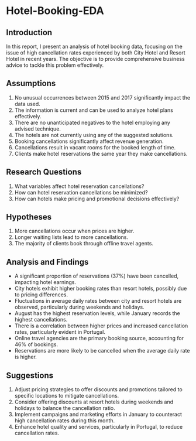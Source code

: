 # Hotel-Booking-EDA

## Introduction
In this report, I present an analysis of hotel booking data, focusing on the issue of high cancellation rates experienced by both City Hotel and Resort Hotel in recent years. The objective is to provide comprehensive business advice to tackle this problem effectively.

## Assumptions
1. No unusual occurrences between 2015 and 2017 significantly impact the data used.
2. The information is current and can be used to analyze hotel plans effectively.
3. There are no unanticipated negatives to the hotel employing any advised technique.
4. The hotels are not currently using any of the suggested solutions.
5. Booking cancellations significantly affect revenue generation.
6. Cancellations result in vacant rooms for the booked length of time.
7. Clients make hotel reservations the same year they make cancellations.

## Research Questions
1. What variables affect hotel reservation cancellations?
2. How can hotel reservation cancellations be minimized?
3. How can hotels make pricing and promotional decisions effectively?

## Hypotheses
1. More cancellations occur when prices are higher.
2. Longer waiting lists lead to more cancellations.
3. The majority of clients book through offline travel agents.

## Analysis and Findings
- A significant proportion of reservations (37%) have been cancelled, impacting hotel earnings.
- City hotels exhibit higher booking rates than resort hotels, possibly due to pricing differences.
- Fluctuations in average daily rates between city and resort hotels are observed, particularly during weekends and holidays.
- August has the highest reservation levels, while January records the highest cancellations.
- There is a correlation between higher prices and increased cancellation rates, particularly evident in Portugal.
- Online travel agencies are the primary booking source, accounting for 46% of bookings.
- Reservations are more likely to be cancelled when the average daily rate is higher.

## Suggestions
1. Adjust pricing strategies to offer discounts and promotions tailored to specific locations to mitigate cancellations.
2. Consider offering discounts at resort hotels during weekends and holidays to balance the cancellation ratio.
3. Implement campaigns and marketing efforts in January to counteract high cancellation rates during this month.
4. Enhance hotel quality and services, particularly in Portugal, to reduce cancellation rates.
